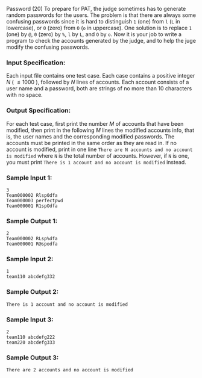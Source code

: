 Password (20)
To prepare for PAT, the judge sometimes has to generate random passwords for
the users. The problem is that there are always some confusing passwords since
it is hard to distinguish `1` (one) from `l` (`L` in lowercase), or `0` (zero)
from `O` (`o` in uppercase). One solution is to replace `1` (one) by `@`, `0`
(zero) by `%`, `l` by `L`, and `O` by `o`. Now it is your job to write a
program to check the accounts generated by the judge, and to help the juge
modify the confusing passwords.

### Input Specification:

Each input file contains one test case. Each case contains a positive integer
$N$ ( $\le 1000$ ), followed by $N$ lines of accounts. Each account consists
of a user name and a password, both are strings of no more than 10 characters
with no space.

### Output Specification:

For each test case, first print the number $M$ of accounts that have been
modified, then print in the following $M$ lines the modified accounts info,
that is, the user names and the corresponding modified passwords. The accounts
must be printed in the same order as they are read in. If no account is
modified, print in one line `There are N accounts and no account is modified`
where `N` is the total number of accounts. However, if `N` is one, you must
print `There is 1 account and no account is modified` instead.

### Sample Input 1:

    
    
    3
    Team000002 Rlsp0dfa
    Team000003 perfectpwd
    Team000001 R1spOdfa
    

### Sample Output 1:

    
    
    2
    Team000002 RLsp%dfa
    Team000001 R@spodfa
    

### Sample Input 2:

    
    
    1
    team110 abcdefg332
    

### Sample Output 2:

    
    
    There is 1 account and no account is modified
    

### Sample Input 3:

    
    
    2
    team110 abcdefg222
    team220 abcdefg333
    

### Sample Output 3:

    
    
    There are 2 accounts and no account is modified
    

